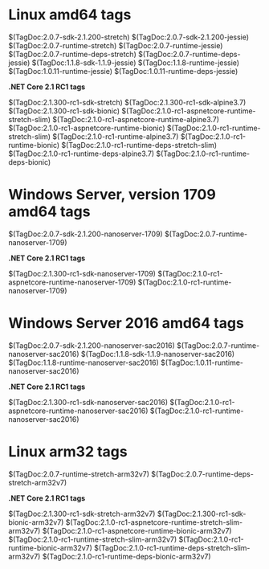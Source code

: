 # Linux amd64 tags

$(TagDoc:2.0.7-sdk-2.1.200-stretch)
$(TagDoc:2.0.7-sdk-2.1.200-jessie)
$(TagDoc:2.0.7-runtime-stretch)
$(TagDoc:2.0.7-runtime-jessie)
$(TagDoc:2.0.7-runtime-deps-stretch)
$(TagDoc:2.0.7-runtime-deps-jessie)
$(TagDoc:1.1.8-sdk-1.1.9-jessie)
$(TagDoc:1.1.8-runtime-jessie)
$(TagDoc:1.0.11-runtime-jessie)
$(TagDoc:1.0.11-runtime-deps-jessie)

**.NET Core 2.1 RC1 tags**

$(TagDoc:2.1.300-rc1-sdk-stretch)
$(TagDoc:2.1.300-rc1-sdk-alpine3.7)
$(TagDoc:2.1.300-rc1-sdk-bionic)
$(TagDoc:2.1.0-rc1-aspnetcore-runtime-stretch-slim)
$(TagDoc:2.1.0-rc1-aspnetcore-runtime-alpine3.7)
$(TagDoc:2.1.0-rc1-aspnetcore-runtime-bionic)
$(TagDoc:2.1.0-rc1-runtime-stretch-slim)
$(TagDoc:2.1.0-rc1-runtime-alpine3.7)
$(TagDoc:2.1.0-rc1-runtime-bionic)
$(TagDoc:2.1.0-rc1-runtime-deps-stretch-slim)
$(TagDoc:2.1.0-rc1-runtime-deps-alpine3.7)
$(TagDoc:2.1.0-rc1-runtime-deps-bionic)

# Windows Server, version 1709 amd64 tags

$(TagDoc:2.0.7-sdk-2.1.200-nanoserver-1709)
$(TagDoc:2.0.7-runtime-nanoserver-1709)

**.NET Core 2.1 RC1 tags**

$(TagDoc:2.1.300-rc1-sdk-nanoserver-1709)
$(TagDoc:2.1.0-rc1-aspnetcore-runtime-nanoserver-1709)
$(TagDoc:2.1.0-rc1-runtime-nanoserver-1709)

# Windows Server 2016 amd64 tags

$(TagDoc:2.0.7-sdk-2.1.200-nanoserver-sac2016)
$(TagDoc:2.0.7-runtime-nanoserver-sac2016)
$(TagDoc:1.1.8-sdk-1.1.9-nanoserver-sac2016)
$(TagDoc:1.1.8-runtime-nanoserver-sac2016)
$(TagDoc:1.0.11-runtime-nanoserver-sac2016)

**.NET Core 2.1 RC1 tags**

$(TagDoc:2.1.300-rc1-sdk-nanoserver-sac2016)
$(TagDoc:2.1.0-rc1-aspnetcore-runtime-nanoserver-sac2016)
$(TagDoc:2.1.0-rc1-runtime-nanoserver-sac2016)

# Linux arm32 tags

$(TagDoc:2.0.7-runtime-stretch-arm32v7)
$(TagDoc:2.0.7-runtime-deps-stretch-arm32v7)

**.NET Core 2.1 RC1 tags**

$(TagDoc:2.1.300-rc1-sdk-stretch-arm32v7)
$(TagDoc:2.1.300-rc1-sdk-bionic-arm32v7)
$(TagDoc:2.1.0-rc1-aspnetcore-runtime-stretch-slim-arm32v7)
$(TagDoc:2.1.0-rc1-aspnetcore-runtime-bionic-arm32v7)
$(TagDoc:2.1.0-rc1-runtime-stretch-slim-arm32v7)
$(TagDoc:2.1.0-rc1-runtime-bionic-arm32v7)
$(TagDoc:2.1.0-rc1-runtime-deps-stretch-slim-arm32v7)
$(TagDoc:2.1.0-rc1-runtime-deps-bionic-arm32v7)

